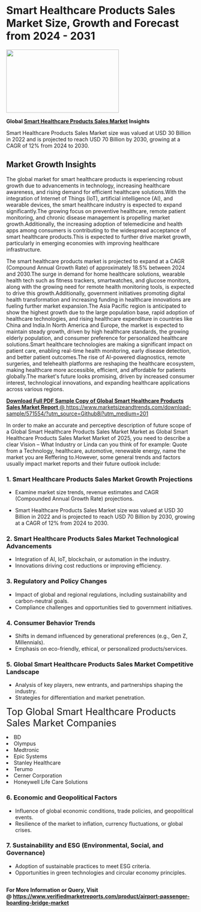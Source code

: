 <H1>Smart Healthcare Products Sales Market Size, Growth and Forecast from 2024 - 2031</H1><img class="aligncenter size-medium wp-image-584254" src="https://thirdeyenews.in/wp-content/uploads/2024/09/Global-Market-Research-300x168.jpeg" alt="" width="300" height="168" /><p><strong>Global&nbsp;<a href="https://www.marketsizeandtrends.com/download-sample/571554/?utm_source=Github8j?utm_medium=201">Smart Healthcare Products Sales Market</a> Insights</strong></p><p>Smart Healthcare Products Sales Market size was valued at USD 30 Billion in 2022 and is projected to reach USD 70 Billion by 2030, growing at a CAGR of 12% from 2024 to 2030.</p><p><h2>Market Growth Insights</h2> <p>The global market for smart healthcare products is experiencing robust growth due to advancements in technology, increasing healthcare awareness, and rising demand for efficient healthcare solutions.With the integration of Internet of Things (IoT), artificial intelligence (AI), and wearable devices, the smart healthcare industry is expected to expand significantly.The growing focus on preventive healthcare, remote patient monitoring, and chronic disease management is propelling market growth.Additionally, the increasing adoption of telemedicine and health apps among consumers is contributing to the widespread acceptance of smart healthcare products.This is expected to further drive market growth, particularly in emerging economies with improving healthcare infrastructure.</p> <p><a href="https://example.com/download-sample"></a></p> <p>The smart healthcare products market is projected to expand at a CAGR (Compound Annual Growth Rate) of approximately 18.5% between 2024 and 2030.The surge in demand for home healthcare solutions, wearable health tech such as fitness trackers, smartwatches, and glucose monitors, along with the growing need for remote health monitoring tools, is expected to drive this growth.Additionally, government initiatives promoting digital health transformation and increasing funding in healthcare innovations are fueling further market expansion.The Asia Pacific region is anticipated to show the highest growth due to the large population base, rapid adoption of healthcare technologies, and rising healthcare expenditure in countries like China and India.In North America and Europe, the market is expected to maintain steady growth, driven by high healthcare standards, the growing elderly population, and consumer preference for personalized healthcare solutions.Smart healthcare technologies are making a significant impact on patient care, enabling real-time health monitoring, early disease detection, and better patient outcomes.The rise of AI-powered diagnostics, remote surgeries, and telehealth platforms are reshaping the healthcare ecosystem, making healthcare more accessible, efficient, and affordable for patients globally.The market's future looks promising, driven by increased consumer interest, technological innovations, and expanding healthcare applications across various regions.</p> <p><a href="https://example.com/get-more"></p><p><span class=""><strong>Download Full PDF Sample Copy of Global Smart Healthcare Products Sales Market Report</strong> @ <a href="https://www.marketsizeandtrends.com/download-sample/571554/?utm_source=Github8j?utm_medium=201" target="_blank">https://www.marketsizeandtrends.com/download-sample/571554/?utm_source=Github8j?utm_medium=201</a></span></p><p>In order to make an accurate and perceptive description of future scope of a Global&nbsp;Smart Healthcare Products Sales Market Market as Global&nbsp;Smart Healthcare Products Sales Market Market of 2025, you need to describe a clear Vision &ndash; What Industry or Linda can you think of for example: Quote from a Technology, healthcare, automotive, renewable energy, name the market you are Reffering to.However, some general trends and factors usually impact market reports and their future outlook include:</p><h3>1.&nbsp;<strong>Smart Healthcare Products Sales Market Growth Projections</strong></h3><ul><li>Examine market size trends, revenue estimates and CAGR (Compounded Annual Growth Rate) projections.</li><li><p>Smart Healthcare Products Sales Market size was valued at USD 30 Billion in 2022 and is projected to reach USD 70 Billion by 2030, growing at a CAGR of 12% from 2024 to 2030.</p></li></ul><h3>2.&nbsp;<strong>Smart Healthcare Products Sales Market Technological Advancements</strong></h3><ul><li>Integration of AI, IoT, blockchain, or automation in the industry.</li><li>Innovations driving cost reductions or improving efficiency.</li></ul><h3>3.&nbsp;<strong>Regulatory and Policy Changes</strong></h3><ul><li>Impact of global and regional regulations, including sustainability and carbon-neutral goals.</li><li>Compliance challenges and opportunities tied to government initiatives.</li></ul><h3>4.&nbsp;<strong>Consumer Behavior Trends</strong></h3><ul><li>Shifts in demand influenced by generational preferences (e.g., Gen Z, Millennials).</li><li>Emphasis on eco-friendly, ethical, or personalized products/services.</li></ul><h3>5.&nbsp;<strong>Global Smart Healthcare Products Sales Market Competitive Landscape</strong></h3><ul><li>Analysis of key players, new entrants, and partnerships shaping the industry.</li><li>Strategies for differentiation and market penetration.</li></ul><p data-pm-slice="1 1 []"><span style="color: inherit; font-family: inherit; font-size: 25px;">Top Global Smart Healthcare Products Sales Market Companies</span></p><div class="" data-test-id=""><p><li>BD</li><li> Olympus</li><li> Medtronic</li><li> Epic Systems</li><li> Stanley Healthcare</li><li> Terumo</li><li> Cerner Corporation</li><li> Honeywell Life Care Solutions</li></p></div><h3>6.&nbsp;<strong>Economic and Geopolitical Factors</strong></h3><ul><li>Influence of global economic conditions, trade policies, and geopolitical events.</li><li>Resilience of the market to inflation, currency fluctuations, or global crises.</li></ul><h3>7.&nbsp;<strong>Sustainability and ESG (Environmental, Social, and Governance)</strong></h3><ul><li>Adoption of sustainable practices to meet ESG criteria.</li><li>Opportunities in green technologies and circular economy principles.</li></ul><h2><strong style="font-size: 14px;">For More Information or Query, Visit @&nbsp;</strong><a style="background-color: #ffffff; font-size: 14px;" href="https://www.marketsizeandtrends.com/report/smart-healthcare-products-sales-market/" target="_blank">https://www.verifiedmarketreports.com/product/airport-passenger-boarding-bridge-market</a></h2>